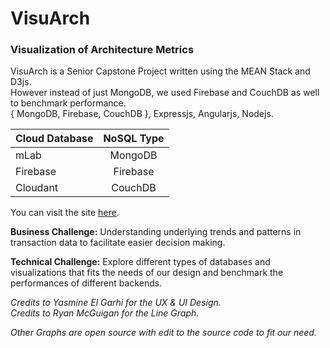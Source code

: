 # VisuArch
### Visualization of Architecture Metrics

VisuArch is a Senior Capstone Project written using the MEAN Stack and D3js.<br/>
However instead of just MongoDB, we used Firebase and CouchDB as well to benchmark performance.<br/>
{ MongoDB, Firebase, CouchDB }, Expressjs, Angularjs, Nodejs.

| Cloud Database | NoSQL Type |
| -------------- |:----------:|
| mLab           | MongoDB    |
| Firebase       | Firebase   |
| Cloudant       | CouchDB    |

You can visit the site [here](https://visuarch.herokuapp.com/).

__Business Challenge:__ Understanding underlying trends and patterns in transaction data to facilitate easier decision making.

__Technical Challenge:__ Explore different types of databases and visualizations that fits the needs of our design and benchmark the performances of different backends.

_Credits to Yasmine El Garhi for the UX & UI Design._<br/>
_Credits to Ryan McGuigan for the Line Graph._

_Other Graphs are open source with edit to the source code to fit our need._
